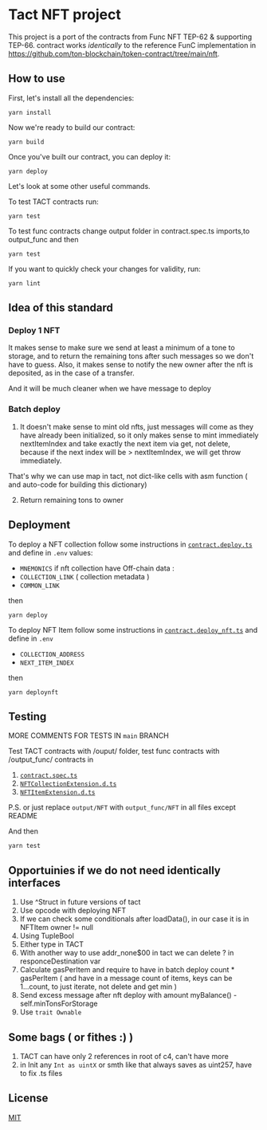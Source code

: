 # Tact NFT project

This project is a port of the contracts from Func NFT TEP-62 & supporting TEP-66.
contract works *identically* to the reference FunC implementation in https://github.com/ton-blockchain/token-contract/tree/main/nft.

## How to use

First, let's install all the dependencies:

```shell
yarn install
```

Now we're ready to build our contract:

```shell
yarn build
```

Once you've built our contract, you can deploy it:

```shell
yarn deploy
```
Let's look at some other useful commands.

To test TACT contracts run:

```shell
yarn test
```

To test func contracts change output folder in contract.spec.ts imports,to output_func and then 
```shell
yarn test 
``` 


If you want to quickly check your changes for validity, run:

```shell
yarn lint
```

## Idea of this standard 
### Deploy 1 NFT
It makes sense to make sure we send at least a minimum of a tone to storage, and to return the remaining tons after such messages so we don't have to guess. Also, it makes sense to notify the new owner after the nft is deposited, as in the case of a transfer.

And it will be much cleaner when we have message to deploy

### Batch deploy 
1) It doesn't make sense to mint old nfts, just messages will come as they have already been initialized, so it only makes sense to mint immediately nextItemIndex and take exactly the next item via get, not delete, because if the next index will be > nextItemIndex, we will get throw immediately. 

That's why we can use map in tact, not dict-like cells with asm function ( and auto-code for building this dictionary)

2) Return remaining tons to owner

## Deployment

To deploy a NFT collection follow some instructions in [`contract.deploy.ts`](./sources/contract.deploy.ts) and define in `.env` values:
- `MNEMONICS` 
if nft collection have Off-chain data : 
- `COLLECTION_LINK` ( collection metadata )
- `COMMON_LINK` 

then 
```shell 
yarn deploy
```

To deploy NFT Item follow some instructions in [`contract.deploy_nft.ts`](./sources/contract.deploy_nft.ts) and define in `.env`
- `COLLECTION_ADDRESS`
- `NEXT_ITEM_INDEX`

then 
```shell 
yarn deploynft
```

## Testing

MORE COMMENTS FOR TESTS IN `main` BRANCH

Test TACT contracts with /ouput/ folder, test func contracts with /output_func/ contracts in 
1) [`contract.spec.ts`](./sources/contract.spec.ts) 
2) [`NFTCollectionExtension.d.ts`](./sources/utils/NFTCollectionExtension.d.ts) 
3) [`NFTItemExtension.d.ts`](./sources/utils/NFTItemExtension.d.ts) 

P.S. or just replace `output/NFT` with `output_func/NFT` in all files except README

And then 

```shell 
yarn test
```

## Opportuinies if we do not need identically interfaces 
1) Use ^Struct in future versions of tact
2) Use opcode with deploying NFT 
3) If we can check some conditionals after loadData(), in our case it is in NFTItem owner != null
4) Using TupleBool 
5) Either type in TACT
6) With another way to use addr_none$00 in tact we can delete ? in responceDestination var  
7) Calculate gasPerItem and require to have in batch deploy count * gasPerItem ( and have in a message count of items, keys can be 1...count, to just iterate, not delete and get min ) 
8) Send excess message after nft deploy with amount myBalance() - self.minTonsForStorage
9) Use `trait Ownable` 

## Some bags ( or fithes :) ) 
1) TACT can have only 2 references in root of c4, can't have more 
2) in Init any `Int as uintX` or smth like that always saves as uint257, have to fix .ts files 

## License

[MIT](./LICENSE)
